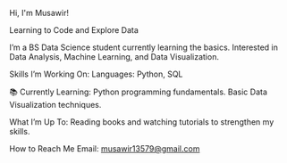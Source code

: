 Hi, I'm Musawir! 

 Learning to Code and Explore Data
 
 I’m a BS Data Science student currently learning the basics.
 Interested in Data Analysis, Machine Learning, and Data Visualization.

 Skills I’m Working On:
Languages: Python, SQL

📚 Currently Learning:
Python programming fundamentals.
Basic Data Visualization techniques.

What I’m Up To:
Reading books and watching tutorials to strengthen my skills.

How to Reach Me 
Email: musawir13579@gmail.com

<!---
Musawir78/Musawir78 is a ✨ special ✨ repository because its `README.md` (this file) appears on your GitHub profile.
You can click the Preview link to take a look at your changes.
--->
